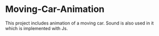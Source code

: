 # Moving-Car-Animation
This project includes animation of a moving car. Sound is also used in it which is implemented with Js.
